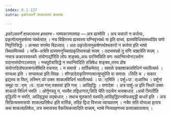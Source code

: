```yaml
---
index: 6.1.127
sutra: इकोऽसवर्णे शाकल्यस्य ह्रस्वश्च

---
```

_इकोऽसवर्णे शाकल्यस्य ह्रस्वश्च_ - भाष्यकारमतमाह — अत्र ह्यस्वेति । अत्र चकारो न कर्तव्यः, प्रकृत्येत्यनुकर्षस्य व्यर्थत्वात् । नच विहितस्य ह्यस्वस्य यण्निवृत्त्यर्थः स इति वाच्यं, ह्यस्वविधिसामर्थ्यादेव यणो निवृत्तिसिद्धेः । अन्यथा यणमेव विदध्यात् । अतः प्रकृत्येत्यनुकर्षणार्थश्चकारो न कर्तव्य इति भाष्ये स्थितमित्यर्थः । चक्रि-अत्रेति ह्यस्वमनुच्चितप्रकृतिभावपक्षे रूपम् । तदभावपक्षे तु यणि चक्र्यत्रेति रूपम् । नचात्र ककारस्यस्कोः संयोगाद्यो॑रिति लोपः शङ्क्यः,अचः परस्मि॑न्निति यणः स्थानिवत्त्वेनाऽच्त्वेन पदान्तसंयोगाऽभावात् । नचपूर्वत्रासिद्धे न स्थानिव॑दिति तन्निषेधः शङ्क्यः,तस्य दोषः संयोगादिलोपलत्वणत्वे॑ष्विति वचनात् । न समासे । वार्तिकमेतत् । समासे उक्तशाकलविधिर्न भवतीत्यर्थः । वाप्यआ इति । वाप्यामआ इति विग्रहः । शौण्डादेराकृतिगणत्वात्सुप्सुपेति वा समासः ।सिति च । सकार इद्यस्य स सित्, तस्मिन् परे उक्तः शाकलविधिर्न भवतीत्यर्थः । पार्ामिति । पर्शु=पार्ाआस्थि । पर्शूनां समूहः पार्ाम् ।पर्ाआ णस् वक्तव्यः॑ इति णस् । आदिवृद्धिः । यणादेशः । अत्र पार्शु-अ इति स्थिते उक्तः शाकलो विधिर्न भवति । ओर्गुणस्तु न, भस्यैव तद्विधानात्,सिति चे॑ति पदत्वेन भत्वबाधात् ।अचो ञ्णिती॑ति वृद्धिरपि न भवति, आदिवृद्ध्या तद्बाधात् । तथाच मूलकारो वक्ष्यति-॒आदिवृद्धिरन्त्योपधावृद्धी बाधते॑ इति । अत्र सिन्नित्यसमासयोः शाकलप्रतिषेधः॑ इति वार्तिकं, तदिह द्विधा विभज्य व्याख्यातम् । नचैव सति वोप्यआ इत्यत्र कथं शाकलप्रतिषेधः, तत्र समासस्य वैकल्पिकत्वादिति वाच्यम्, भाष्ये नित्यग्रहणस्य प्रत्याख्यातत्वात् । 